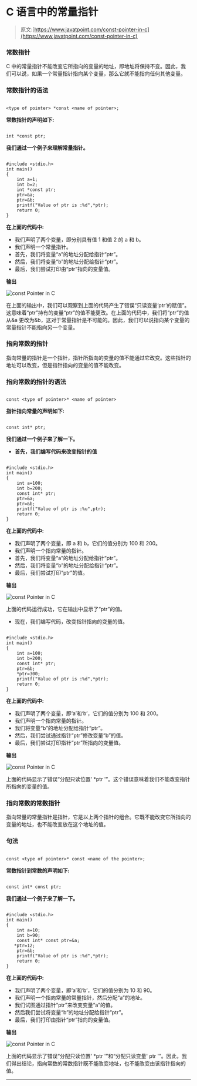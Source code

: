 # C 语言中的常量指针

> 原文:[https://www.javatpoint.com/const-pointer-in-c](https://www.javatpoint.com/const-pointer-in-c)

### 常数指针

C 中的常量指针不能改变它所指向的变量的地址，即地址将保持不变。因此，我们可以说，如果一个常量指针指向某个变量，那么它就不能指向任何其他变量。

### 常数指针的语法

```

<type of pointer> *const <name of pointer>;

```

**常数指针的声明如下:**

```

int *const ptr;

```

**我们通过一个例子来理解常量指针。**

```

#include <stdio.h>
int main()
{
    int a=1;
    int b=2;
    int *const ptr;
    ptr=&a;
    ptr=&b;
    printf("Value of ptr is :%d",*ptr);
    return 0;
}

```

**在上面的代码中:**

*   我们声明了两个变量，即分别具有值 1 和值 2 的 a 和 b。
*   我们声明一个常量指针。
*   首先，我们将变量“a”的地址分配给指针“ptr”。
*   然后，我们将变量“b”的地址分配给指针“ptr”。
*   最后，我们尝试打印由“ptr”指向的变量值。

**输出**

![const Pointer in C](../Images/07a2025e4f0f341c2f7f1a896ce95f76.png)

在上面的输出中，我们可以观察到上面的代码产生了错误“只读变量‘ptr’的赋值”。这意味着“ptr”持有的变量“ptr”的值不能更改。在上面的代码中，我们将“ptr”的值从&a 更改为&b，这对于常量指针是不可能的。因此，我们可以说指向某个变量的常量指针不能指向另一个变量。

### 指向常数的指针

指向常量的指针是一个指针，指针所指向的变量的值不能通过它改变。这些指针的地址可以改变，但是指针指向的变量的值不能改变。

### 指向常数的指针的语法

```

const <type of pointer>* <name of pointer>

```

**指针指向常量的声明如下:**

```

const int* ptr;

```

**我们通过一个例子来了解一下。**

*   **首先，我们编写代码来改变指针的值**

```

#include <stdio.h>
int main()
{
    int a=100;
    int b=200;
    const int* ptr;
    ptr=&a;
    ptr=&b;
    printf("Value of ptr is :%u",ptr);
    return 0;
}

```

**在上面的代码中:**

*   我们声明了两个变量，即 a 和 b，它们的值分别为 100 和 200。
*   我们声明一个指向常量的指针。
*   首先，我们将变量“a”的地址分配给指针“ptr”。
*   然后，我们将变量“b”的地址分配给指针“ptr”。
*   最后，我们尝试打印“ptr”的值。

**输出**

![const Pointer in C](../Images/db55dc99b2dd279a9a8a8256ed6b3234.png)

上面的代码运行成功，它在输出中显示了“ptr”的值。

*   现在，我们编写代码，改变指针指向的变量的值。

```

#include <stdio.h>
int main()
{
    int a=100;
    int b=200;
    const int* ptr;
    ptr=&b;
    *ptr=300;
    printf("Value of ptr is :%d",*ptr);
    return 0;
}

```

**在上面的代码中:**

*   我们声明了两个变量，即‘a’和‘b’，它们的值分别为 100 和 200。
*   我们声明一个指向常量的指针。
*   我们将变量“b”的地址分配给指针“ptr”。
*   然后，我们尝试通过指针“ptr”修改变量“b”的值。
*   最后，我们尝试打印指针“ptr”所指向的变量值。

**输出**

![const Pointer in C](../Images/df837818dd60b69b31edfd463fe03bc6.png)

上面的代码显示了错误“分配只读位置' *ptr '”。这个错误意味着我们不能改变指针所指向的变量的值。

### 指向常数的常数指针

指向常量的常量指针是指针，它是以上两个指针的组合。它既不能改变它所指向的变量的地址，也不能改变放在这个地址的值。

### 句法

```

const <type of pointer>* const <name of the pointer>;

```

**常数指针到常数的声明如下:**

```

const int* const ptr;

```

**我们通过一个例子来了解一下。**

```

#include <stdio.h>
int main()
{
    int a=10;
    int b=90;
    const int* const ptr=&a;
   *ptr=12;
    ptr=&b;
    printf("Value of ptr is :%d",*ptr);
    return 0;
} 

```

**在上面的代码中:**

*   我们声明了两个变量，即‘a’和‘b’，它们的值分别为 10 和 90。
*   我们声明一个指向常量的常量指针，然后分配“a”的地址。
*   我们试图通过指针“ptr”来改变变量“a”的值。
*   然后我们尝试将变量“b”的地址分配给指针“ptr”。
*   最后，我们打印由指针“ptr”指向的变量值。

**输出**

![const Pointer in C](../Images/1a6090c95f74447ca597dfc324224983.png)

上面的代码显示了错误“分配只读位置' *ptr '”和“分配只读变量' ptr '”。因此，我们得出结论，指向常数的常数指针既不能改变地址，也不能改变由该指针指向的值。

* * *